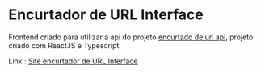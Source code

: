 # Encurtador de URL Interface

Frontend criado para utilizar a api do projeto [encurtado de url api](https://github.com/fredcsouza/encurtador-url-api), projeto criado com ReactJS e Typescript.

Link : [Site encurtador de URL Interface]()


